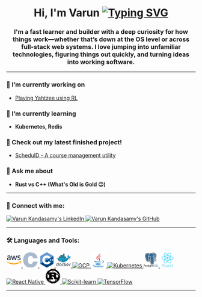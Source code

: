 <div align="center">
  <h1>Hi, I'm Varun <a href="https://git.io/typing-svg"><img src="https://readme-typing-svg.demolab.com?font=Fira+Code&weight=700&size=25&pause=1000&color=24F786&center=true&vCenter=true&random=false&width=435&lines=+%F0%9F%91%8B" alt="Typing SVG" /></a></h1>
  <h3>I'm a fast learner and builder with a deep curiosity for how things work—whether that’s down at the OS level or across full-stack web systems. I love jumping into unfamiliar technologies, figuring things out quickly, and turning ideas into working software.</h3>
</div>

---

### 🔭 I’m currently working on
- [Playing Yahtzee using RL](https://github.com/VarunKandasamy/yahtzeeRL)

### 🌱 I’m currently learning
- **Kubernetes, Redis**

### 🚀 Check out my latest finished project!
- [SchedulD - A course management utility](https://github.com/VarunKandasamy/SchedulD/)

### 💬 Ask me about
- **Rust vs C++ (What's Old is Gold 😉)**

---

### 🔗 Connect with me:
<p align="left">
  <a href="https://linkedin.com/in/YOUR_LINKEDIN_PROFILE_NAME_HERE" target="_blank">
    <img src="https://raw.githubusercontent.com/rahuldkjain/github-profile-readme-generator/master/src/images/icons/Social/linked-in-alt.svg" alt="Varun Kandasamy's LinkedIn" height="30" />
  </a>
  <a href="https://github.com/VarunKandasamy" target="_blank">
    <img src="https://raw.githubusercontent.com/rahuldkjain/github-profile-readme-generator/master/src/images/icons/Social/github.svg" alt="Varun Kandasamy's GitHub" height="30" />
  </a>
  </p>

---

### 🛠️ Languages and Tools:
<p align="left">
  <a href="https://aws.amazon.com" target="_blank" rel="noreferrer"> <img src="https://raw.githubusercontent.com/devicons/devicon/master/icons/amazonwebservices/amazonwebservices-original-wordmark.svg" alt="AWS" width="40" height="40"/> </a>
  <a href="https://www.cprogramming.com/" target="_blank" rel="noreferrer"> <img src="https://raw.githubusercontent.com/devicons/devicon/master/icons/c/c-original.svg" alt="C" width="40" height="40"/> </a>
  <a href="https://www.w3schools.com/cpp/" target="_blank" rel="noreferrer"> <img src="https://raw.githubusercontent.com/devicons/devicon/master/icons/cplusplus/cplusplus-original.svg" alt="C++" width="40" height="40"/> </a>
  <a href="https://www.docker.com/" target="_blank" rel="noreferrer"> <img src="https://raw.githubusercontent.com/devicons/devicon/master/icons/docker/docker-original-wordmark.svg" alt="Docker" width="40" height="40"/> </a>
  <a href="https://cloud.google.com" target="_blank" rel="noreferrer"> <img src="https://www.vectorlogo.zone/logos/google_cloud/google_cloud-icon.svg" alt="GCP" width="40" height="40"/> </a>
  <a href="https://www.java.com" target="_blank" rel="noreferrer"> <img src="https://raw.githubusercontent.com/devicons/devicon/master/icons/java/java-original.svg" alt="Java" width="40" height="40"/> </a>
  <a href="https://kubernetes.io" target="_blank" rel="noreferrer"> <img src="https://www.vectorlogo.zone/logos/kubernetes/kubernetes-icon.svg" alt="Kubernetes" width="40" height="40"/> </a>
  <a href="https://www.postgresql.org" target="_blank" rel="noreferrer"> <img src="https://raw.githubusercontent.com/devicons/devicon/master/icons/postgresql/postgresql-original-wordmark.svg" alt="PostgreSQL" width="40" height="40"/> </a>
  <a href="https://reactjs.org/" target="_blank" rel="noreferrer"> <img src="https://raw.githubusercontent.com/devicons/devicon/master/icons/react/react-original-wordmark.svg" alt="React" width="40" height="40"/> </a>
  <a href="https://reactnative.dev/" target="_blank" rel="noreferrer"> <img src="https://reactnative.dev/img/header_logo.svg" alt="React Native" width="40" height="40"/> </a>
  <a href="https://www.rust-lang.org" target="_blank" rel="noreferrer"> <img src="https://raw.githubusercontent.com/devicons/devicon/master/icons/rust/rust-plain.svg" alt="Rust" width="40" height="40"/> </a>
  <a href="https://scikit-learn.org/" target="_blank" rel="noreferrer"> <img src="https://upload.wikimedia.org/wikipedia/commons/0/05/Scikit_learn_logo_small.svg" alt="Scikit-learn" width="40" height="40"/> </a>
  <a href="https://www.tensorflow.org" target="_blank" rel="noreferrer"> <img src="https://www.vectorlogo.zone/logos/tensorflow/tensorflow-icon.svg" alt="TensorFlow" width="40" height="40"/> </a>
  </p>

---
